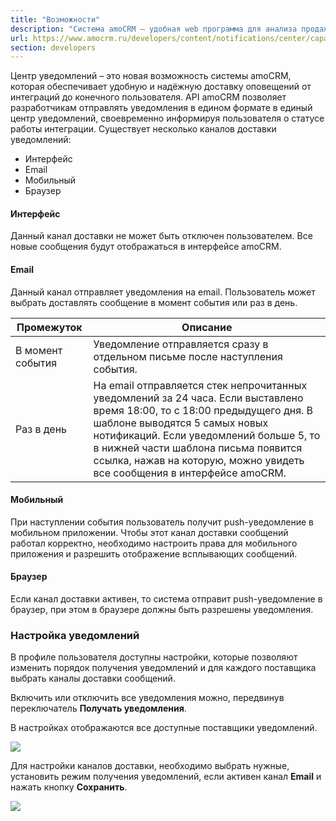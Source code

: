 ```yaml
---
title: "Возможности"
description: "Система amoCRM – удобная web программа для анализа продаж, доступная в режиме online из любой точки мира! Подробности узнавайте по указанным на сайте телефонам в Москве."
url: https://www.amocrm.ru/developers/content/notifications/center/capabilities
section: developers
---
```


Центр уведомлений – это новая возможность системы amoCRM, которая обеспечивает удобную и надёжную доставку оповещений от интеграций до конечного пользователя. API amoCRM позволяет разработчикам отправлять уведомления в едином формате в единый центр уведомлений, своевременно информируя пользователя о статусе работы интеграции. Существует несколько каналов доставки уведомлений:

- Интерфейс
- Email
- Мобильный
- Браузер

#### Интерфейс

Данный канал доставки не может быть отключен пользователем. Все новые сообщения будут отображаться в интерфейсе amoCRM.

#### Email

Данный канал отправляет уведомления на email. Пользователь может выбрать доставлять сообщение в момент события или раз в день.

| Промежуток | Описание |
| --- | --- |
| В момент события | Уведомление отправляется сразу в отдельном письме после наступления события. |
| Раз в день | На email отправляется стек непрочитанных уведомлений за 24 часа. Если выставлено время 18:00, то с 18:00 предыдущего дня. В шаблоне выводятся 5 самых новых нотификаций. Если уведомлений больше 5, то в нижней части шаблона письма появится ссылка, нажав на которую, можно увидеть все сообщения в интерфейсе amoCRM. |

#### Мобильный

При наступлении события пользователь получит push-уведомление в мобильном приложении. Чтобы этот канал доставки сообщений работал корректно, необходимо настроить права для мобильного приложения и разрешить отображение всплывающих сообщений.

#### Браузер

Если канал доставки активен, то система отправит push-уведомление в браузер, при этом в браузере должны быть разрешены уведомления.

### Настройка уведомлений

В профиле пользователя доступны настройки, которые позволяют изменить порядок получения уведомлений и для каждого поставщика выбрать каналы доставки сообщений.

Включить или отключить все уведомления можно, передвинув переключатель **Получать уведомления**.

В настройках отображаются все доступные поставщики уведомлений.

![](/uploads/2019/06/activate_notifications.jpg)

Для настройки каналов доставки, необходимо выбрать нужные, установить режим получения уведомлений, если активен канал **Email** и нажать кнопку **Сохранить**.

![](/uploads/2019/06/save_profile_settings.jpg)